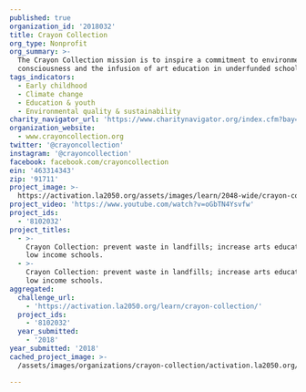 ```yaml
---
published: true
organization_id: '2018032'
title: Crayon Collection
org_type: Nonprofit
org_summary: >-
  The Crayon Collection mission is to inspire a commitment to environmental
  consciousness and the infusion of art education in underfunded schools.
tags_indicators:
  - Early childhood
  - Climate change
  - Education & youth
  - Environmental quality & sustainability
charity_navigator_url: 'https://www.charitynavigator.org/index.cfm?bay=search.profile&ein=463314343'
organization_website:
  - www.crayoncollection.org
twitter: '@crayoncollection'
instagram: '@crayoncollection'
facebook: facebook.com/crayoncollection
ein: '463314343'
zip: '91711'
project_image: >-
  https://activation.la2050.org/assets/images/learn/2048-wide/crayon-collection.jpg
project_video: 'https://www.youtube.com/watch?v=oGbTN4Ysvfw'
project_ids:
  - '8102032'
project_titles:
  - >-
    Crayon Collection: prevent waste in landfills; increase arts education in
    low income schools.
  - >-
    Crayon Collection: prevent waste in landfills; increase arts education in
    low income schools. 
aggregated:
  challenge_url:
    - 'https://activation.la2050.org/learn/crayon-collection/'
  project_ids:
    - '8102032'
  year_submitted:
    - '2018'
year_submitted: '2018'
cached_project_image: >-
  /assets/images/organizations/crayon-collection/activation.la2050.org/assets/images/learn/2048-wide/crayon-collection.jpg

---
```

